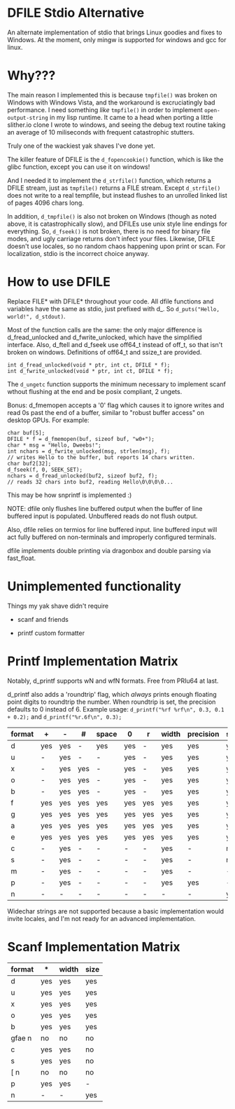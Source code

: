 # DFILE Stdio Alternative

An alternate implementation of stdio that brings Linux goodies and fixes to Windows. At the moment, only mingw is supported for windows and gcc for linux.

# Why???

The main reason I implemented this is because `tmpfile()` was broken on Windows with Windows Vista, and the workaround is excruciatingly bad performance. I need something _like_ `tmpfile()` in order to implement `open-output-string` in my lisp runtime. It came to a head when porting a little slither.io clone I wrote to windows, and seeing the debug text routine taking an average of 10 miliseconds with frequent catastrophic stutters.

Truly one of the wackiest yak shaves I've done yet.

The killer feature of DFILE is the `d_fopencookie()` function, which is like the glibc function, except you can use it on windows!

And I needed it to implement the `d_strfile()` function, which returns a DFILE stream, just as `tmpfile()` returns a FILE stream. Except `d_strfile()` does not write to a real tempfile, but instead flushes to an unrolled linked list of pages 4096 chars long.

In addition, `d_tmpfile()` is also not broken on Windows (though as noted above, it is catastrophically slow), and DFILEs use unix style line endings for everything. So, `d_fseek()` is not broken, there is no need for binary file modes, and ugly carriage returns don't infect your files. Likewise, DFILE doesn't use locales, so no random chaos happening upon print or scan. For localization, stdio is the incorrect choice anyway.

# How to use DFILE

Replace FILE* with DFILE* throughout your code. All dfile functions and variables have the same as stdio, just prefixed with d_. So `d_puts("Hello, world!", d_stdout)`.

Most of the function calls are the same: the only major difference is d_fread_unlocked and d_fwrite_unlocked, which have the simplified interface. Also, d_ftell and d_fseek use off64\_t instead of off\_t, so that isn't broken on windows. Definitions of off64\_t and ssize\_t are provided.

```
int d_fread_unlocked(void * ptr, int ct, DFILE * f);
int d_fwrite_unlocked(void * ptr, int ct, DFILE * f);
```

The `d_ungetc` function supports the minimum necessary to implement scanf wthout flushing at the end and be posix compliant, 2 ungets.

Bonus: d\_fmemopen accepts a '0' flag which causes it to ignore writes and read 0s past the end of a buffer, similar to "robust buffer access" on desktop GPUs. For example:
```
char buf[5];
DFILE * f = d_fmemopen(buf, sizeof buf, "w0+");
char * msg = "Hello, Dweebs!";
int nchars = d_fwrite_unlocked(msg, strlen(msg), f);
// writes Hello to the buffer, but reports 14 chars written.
char buf2[32];
d_fseek(f, 0, SEEK_SET);
nchars = d_fread_unlocked(buf2, sizeof buf2, f);
// reads 32 chars into buf2, reading Hello\0\0\0\0...
```
This may be how snprintf is implemented :)

NOTE: dfile only flushes line buffered output when the buffer of line buffered input is populated. Unbuffered reads do not flush output.

Also, dfile relies on termios for line buffered input. line buffered input will act fully buffered on non-terminals and improperly configured terminals.

dfile implements double printing via dragonbox and double parsing via fast\_float.

# Unimplemented functionality

Things my yak shave didn't require

* scanf and friends

* printf custom formatter

# Printf Implementation Matrix

Notably, d\_printf supports wN and wfN formats. Free from PRIu64 at last.

d\_printf also adds a 'roundtrip' flag, which *always* prints enough floating point digits to roundtrip the number. When roundtrip is set, the precision defaults to 0 instead of 6. Example usage: `d_printf("%rf %rf\n", 0.3, 0.1 + 0.2);` and `d_printf("%r.6f\n", 0.3);`

| format | + | - | \# | space | 0 | r | width | precision | size |
|--------|---|---|----|-------|---|---|-------|-----------|------|
| d      |yes|yes| -  | yes   |yes| - | yes   | yes       | yes  |
| u      | - |yes| -  |  -    |yes| - | yes   | yes       | yes  |
| x      | - |yes|yes |  -    |yes| - | yes   | yes       | yes  |
| o      | - |yes|yes |  -    |yes| - | yes   | yes       | yes  |
| b      | - |yes|yes |  -    |yes| - | yes   | yes       | yes  |
| f      |yes|yes|yes | yes   |yes|yes| yes   | yes       | yes  |
| g      |yes|yes|yes | yes   |yes|yes| yes   | yes       | yes  |
| a      |yes|yes|yes | yes   |yes|yes| yes   | yes       | yes  |
| e      |yes|yes|yes | yes   |yes|yes| yes   | yes       | yes  |
| c      | - |yes| -  |  -    | - | - | yes   |  -        | no   |
| s      | - |yes| -  |  -    | - | - | yes   |  -        | no   |
| m      | - |yes| -  |  -    | - | - | yes   |  -        |  -   |
| p      | - |yes| -  |  -    | - | - | yes   | yes       |  -   |
| n      | - | - | -  |  -    | - | - |  -    |  -        | yes  |

Widechar strings are not supported because a basic implementation would invite locales, and I'm not ready for an advanced implementation.

# Scanf Implementation Matrix

| format | * | width | size |
|--------|---|-------|------|
| d      |yes| yes   | yes  |
| u      |yes| yes   | yes  |
| x      |yes| yes   | yes  |
| o      |yes| yes   | yes  |
| b      |yes| yes   | yes  |
| gfae n | no| no    | no   |
| c      |yes| yes   | no   |
| s      |yes| yes   | no   |
| \[   n | no| no    | no   |
| p      |yes| yes   |  -   |
| n      | - |  -    | yes  |
